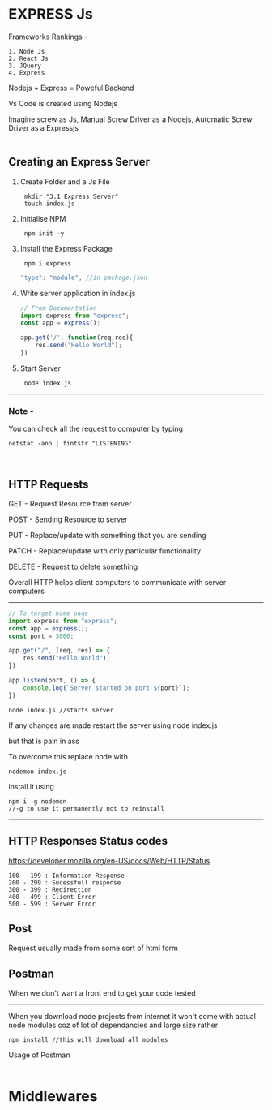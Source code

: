 # EXPRESS  Js

Frameworks Rankings -

    1. Node Js
    2. React Js
    3. JQuery
    4. Express

Nodejs + Express = Poweful Backend

Vs Code is created using Nodejs

Imagine screw as Js,
Manual Screw Driver as a Nodejs,
Automatic Screw Driver as a Expressjs
<br><br>


## Creating an Express Server

1. Create Folder and a Js File 

        mkdir "3.1 Express Server"
        touch index.js
2. Initialise NPM

        npm init -y
3. Install the Express Package

        npm i express

    ```js
    "type": "module", //in package.json
    ```
4. Write server application in index.js
    ```js
    // From Documentation 
    import express from "express";
    const app = express();

    app.get('/', function(req,res){
        res.send("Hello World");
    })
    ```
5. Start Server

        node index.js 

---
### Note -
You can check all the request to computer by typing

    netstat -ano | fintstr "LISTENING"

<br>

## HTTP Requests

GET - Request Resource from server

POST - Sending Resource to server

PUT - Replace/update with something that 
you are sending

PATCH - Replace/update with only  particular functionality

DELETE - Request to delete something

Overall  HTTP helps client computers to communicate with server computers

---

```js
// To target home page
import express from "express";
const app = express();
const port = 3000;

app.get("/", (req, res) => {
    res.send("Hello World");
})

app.listen(port, () => {
    console.log(`Server started on port ${port}`);
})
```

    node index.js //starts server 
 If any changes are made restart the server using node index.js

but that is pain in ass

To overcome this replace node with

    nodemon index.js

install it using 

    npm i -g nodemon 
    //-g to use it permanently not to reinstall

---

## HTTP Responses Status codes

https://developer.mozilla.org/en-US/docs/Web/HTTP/Status

    100 - 199 : Information Response
    200 - 299 : Sucessfull response
    300 - 399 : Redirection
    400 - 499 : Client Error
    500 - 599 : Server Error

## Post
Request usually made from some sort of html form

## Postman
When we don't want a front end to get your code tested

--- 

When you download node projects from internet it won't come with actual node modules coz of lot of dependancies and large size rather

    npm install //this will download all modules

Usage of Postman
<br><br>



# Middlewares
